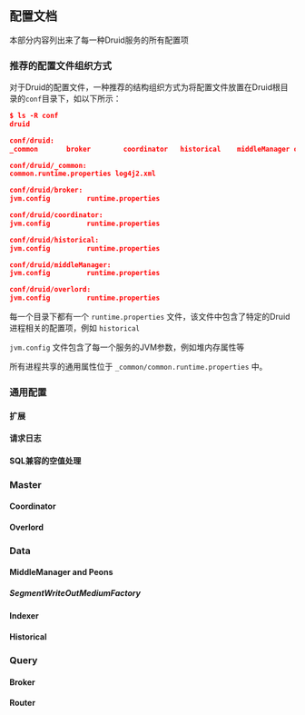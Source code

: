 <script async src="https://pagead2.googlesyndication.com/pagead/js/adsbygoogle.js"></script>
<ins class="adsbygoogle"
     style="display:block; text-align:center;"
     data-ad-layout="in-article"
     data-ad-format="fluid"
     data-ad-client="ca-pub-8828078415045620"
     data-ad-slot="7586680510"></ins>
<script>
     (adsbygoogle = window.adsbygoogle || []).push({});
</script>

<!-- toc -->

## 配置文档

本部分内容列出来了每一种Druid服务的所有配置项

### 推荐的配置文件组织方式

对于Druid的配置文件，一种推荐的结构组织方式为将配置文件放置在Druid根目录的`conf`目录下，如以下所示：

```json
$ ls -R conf
druid

conf/druid:
_common       broker        coordinator   historical    middleManager overlord

conf/druid/_common:
common.runtime.properties log4j2.xml

conf/druid/broker:
jvm.config         runtime.properties

conf/druid/coordinator:
jvm.config         runtime.properties

conf/druid/historical:
jvm.config         runtime.properties

conf/druid/middleManager:
jvm.config         runtime.properties

conf/druid/overlord:
jvm.config         runtime.properties
```

每一个目录下都有一个 `runtime.properties` 文件，该文件中包含了特定的Druid进程相关的配置项，例如 `historical` 

`jvm.config` 文件包含了每一个服务的JVM参数，例如堆内存属性等

所有进程共享的通用属性位于 `_common/common.runtime.properties` 中。

### 通用配置
#### 扩展
#### 请求日志
#### SQL兼容的空值处理
### Master
#### Coordinator
#### Overlord
### Data
#### MiddleManager and Peons
##### SegmentWriteOutMediumFactory
#### Indexer
#### Historical
### Query
#### Broker
#### Router